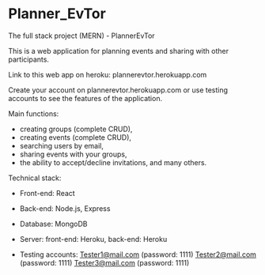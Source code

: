 # Planner_EvTor

The full stack project (MERN) - PlannerEvTor

This is a web application for planning events and sharing with other participants.

Link to this web app on heroku: plannerevtor.herokuapp.com

Create your account on plannerevtor.herokuapp.com or use testing accounts to see the features of the application.

Main functions:
- creating groups (complete CRUD),
- creating events (complete CRUD),
- searching users by email,
- sharing events with your groups,
- the ability to accept/decline invitations, and many others.

Technical stack:
* Front-end: React
* Back-end: Node.js, Express
* Database: MongoDB
* Server: front-end: Heroku, back-end: Heroku

* Testing accounts:
Tester1@mail.com (password: 1111)
Tester2@mail.com (password: 1111)
Tester3@mail.com (password: 1111)
